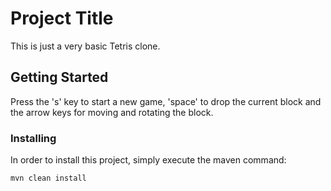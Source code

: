 # Project Title

This is just a very basic Tetris clone.

## Getting Started

Press the 's' key to start a new game, 'space' to drop the current block and the arrow keys for moving and rotating the block.

### Installing

In order to install this project, simply execute the maven command:

```
mvn clean install
```
